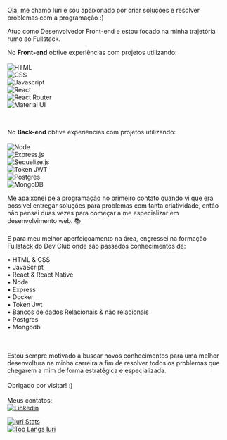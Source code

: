 Olá, me chamo Iuri e sou apaixonado por criar soluções e resolver problemas com a programação :)

Atuo como Desenvolvedor Front-end e estou focado na minha trajetória rumo ao Fullstack.

No **Front-end** obtive experiências com projetos utilizando:
<br><br>
<img src="https://img.shields.io/badge/HTML5-E34F26?style=for-the-badge&logo=html5&logoColor=white" alt="HTML">
<br>
<img src="https://img.shields.io/badge/CSS3-1572B6?style=for-the-badge&logo=css3&logoColor=white" alt="CSS">
<br>
<img src="https://img.shields.io/badge/JavaScript-F7DF1E?style=for-the-badge&logo=javascript&logoColor=black" alt="Javascript">
<br>
<img src="https://img.shields.io/badge/React-20232A?style=for-the-badge&logo=react&logoColor=61DAFB" alt="React" >
<br>
<img src="https://img.shields.io/badge/React_Router-CA4245?style=for-the-badge&logo=react-router&logoColor=white" alt="React Router" >
<br>
<img src="https://img.shields.io/badge/Material--UI-0081CB?style=for-the-badge&logo=material-ui&logoColor=white" alt="Material UI" >
<br>

<br>

No **Back-end** obtive experiências com projetos utilizando:
<br><br>
<img src="https://img.shields.io/badge/Node.js-43853D?style=for-the-badge&logo=node.js&logoColor=white" alt="Node" >
<br>
<img src="https://img.shields.io/badge/Express.js-404D59?style=for-the-badge" alt="Express.js" >
<br>
<img src="https://img.shields.io/badge/sequelize-323330?style=for-the-badge&logo=sequelize&logoColor=blue" alt="Sequelize.js">
<br>
<img src="https://img.shields.io/badge/json%20web%20tokens-323330?style=for-the-badge&logo=json-web-tokens&logoColor=pink" alt="Token JWT">
<br>
<img src="https://img.shields.io/badge/PostgreSQL-316192?style=for-the-badge&logo=postgresql&logoColor=white" alt="Postgres">
<br>
<img src="https://img.shields.io/badge/MongoDB-4EA94B?style=for-the-badge&logo=mongodb&logoColor=white" alt="MongoDB">
<br>


Me apaixonei pela programação no primeiro contato quando vi que era possível entregar soluções para problemas com tanta criatividade, então não pensei duas vezes para começar a me especializar em desenvolvimento web. :books:
<br><br>
E para meu melhor aperfeiçoamento na área, engressei na formação Fullstack do Dev Club onde são passados conhecimentos de:

• HTML & CSS
<br>
• JavaScript
<br>
• React & React Native 
<br>
• Node
<br>
• Express
<br>
• Docker
<br>
• Token Jwt
<br>
• Bancos de dados Relacionais & não relacionais 
<br>
• Postgres
<br>
• Mongodb 
<br>
 
<br><br>
Estou sempre motivado a buscar novos conhecimentos para uma melhor desenvoltura na minha carreira a fim de resolver todos os problemas que chegarem a mim de forma estratégica e especializada.
<br><br>
Obrigado por visitar! :)
<br><br>
Meus contatos:
<br>
<a href="https://www.linkedin.com/in/iuri-klimaschenski-luna/" target="_blank" >
<img src="https://img.shields.io/badge/LinkedIn-0077B5?style=for-the-badge&logo=linkedin&logoColor=white" alt="Linkedin"><a>  


[![Iuri Stats](https://github-readme-stats.vercel.app/api?username=iuriluna)](https://github.com/anuraghazra/github-readme-stats)
<br>
[![Top Langs Iuri](https://github-readme-stats.vercel.app/api/top-langs/?username=iuriluna)](https://github.com/anuraghazra/github-readme-stats)

